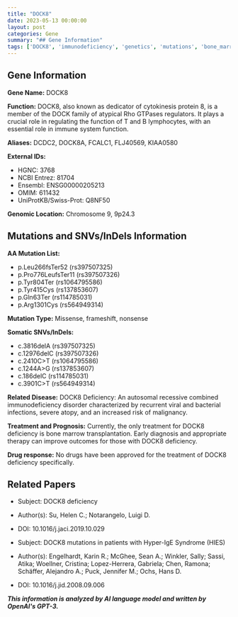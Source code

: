 ```yaml
---
title: "DOCK8"
date: 2023-05-13 00:00:00
layout: post
categories: Gene
summary: "## Gene Information"
tags: ['DOCK8', 'immunodeficiency', 'genetics', 'mutations', 'bone_marrow_transplantation', 'hyper_IgE_syndrome', 'autoimmune_disease', 'genomic_location']
---
```


## Gene Information

**Gene Name:** DOCK8

**Function:** DOCK8, also known as dedicator of cytokinesis protein 8, is a member of the DOCK family of atypical Rho GTPases regulators. It plays a crucial role in regulating the function of T and B lymphocytes, with an essential role in immune system function.

**Aliases:** DCDC2, DOCK8A, FCALC1, FLJ40569, KIAA0580  

**External IDs:**

- HGNC: 3768
- NCBI Entrez: 81704
- Ensembl: ENSG00000205213
- OMIM: 611432
- UniProtKB/Swiss-Prot: Q8NF50

**Genomic Location:** Chromosome 9, 9p24.3

## Mutations and SNVs/InDels Information

**AA Mutation List:**

- p.Leu266fsTer52 (rs397507325)
- p.Pro776LeufsTer11 (rs397507326)
- p.Tyr804Ter (rs1064795586)
- p.Tyr415Cys (rs137853607)
- p.Gln63Ter (rs114785031)
- p.Arg1301Cys (rs564949314)

**Mutation Type:** Missense, frameshift, nonsense

**Somatic SNVs/InDels:**

- c.3816delA (rs397507325)
- c.12976delC (rs397507326)
- c.2410C>T (rs1064795586)
- c.1244A>G (rs137853607)
- c.186delC (rs114785031)
- c.3901C>T (rs564949314)

**Related Disease:** DOCK8 Deficiency: An autosomal recessive combined immunodeficiency disorder characterized by recurrent viral and bacterial infections, severe atopy, and an increased risk of malignancy.

**Treatment and Prognosis:** Currently, the only treatment for DOCK8 deficiency is bone marrow transplantation. Early diagnosis and appropriate therapy can improve outcomes for those with DOCK8 deficiency.

**Drug response:** No drugs have been approved for the treatment of DOCK8 deficiency specifically.

## Related Papers

- Subject: DOCK8 deficiency
- Author(s): Su, Helen C.; Notarangelo, Luigi D.
- DOI: 10.1016/j.jaci.2019.10.029

- Subject: DOCK8 mutations in patients with Hyper-IgE Syndrome (HIES)
- Author(s): Engelhardt, Karin R.; McGhee, Sean A.; Winkler, Sally; Sassi, Atika; Woellner, Cristina; Lopez-Herrera, Gabriela; Chen, Ramona; Schäffer, Alejandro A.; Puck, Jennifer M.; Ochs, Hans D.
- DOI: 10.1016/j.jid.2008.09.006

**_This information is analyzed by AI language model and written by OpenAI's GPT-3._**